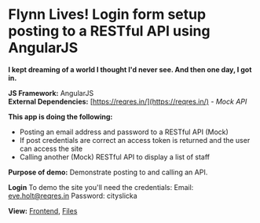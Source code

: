 # Flynn Lives! Login form setup posting to a RESTful API using AngularJS

**I kept dreaming of a world I thought I'd never see. And then one day, I got in.**

**JS Framework:** AngularJS<br>
**External Dependencies:** [https://reqres.in/](https://reqres.in/) *- Mock API*

**This app is doing the following:**

- Posting an email address and password to a RESTful API (Mock)
- If post credentials are correct an access token is returned and the user can access the site
- Calling another (Mock) RESTful API to display a list of staff


**Purpose of demo:** Demonstrate posting to and calling an API.

**Login**
To demo the site you'll need the credentials:
Email: eve.holt@reqres.in
Password: cityslicka

**View:** [Frontend](https://encom-login.davidthomas.tech "See the front end in action"), [Files](https://github.com/RepublicOfDavid/encom-login-development "Go to my Github")
